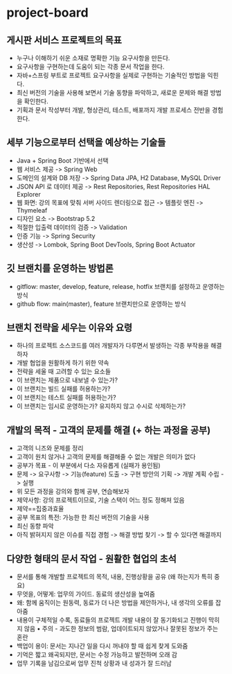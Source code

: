 # project-board

## 게시판 서비스 프로젝트의 목표

- 누구나 이해하기 쉬운 소재로 명확한 기능 요구사항을 만든다.
- 요구사항을 구현하는데 도움이 되는 각종 문서 작업을 한다.
- 자바+스프링 부트로 프로젝트 요구사항을 실제로 구현하는 기술적인 방법을 익힌다.
- 최신 버전의 기술을 사용해 보면서 기술 동향을 파악하고, 새로운 문제와 해결 방법을 확인한다.
- 기획과 문서 작성부터 개발, 형상관리, 테스트, 배포까지 개발 프로세스 전반을 경험한다.

## 세부 기능으로부터 선택을 예상하는 기술들

- Java + Spring Boot 기반에서 선택
- 웹 서비스 제공 -> Spring Web
- 도메인의 설계와 DB 저장 -> Spring Data JPA, H2 Database, MySQL Driver
- JSON API 로 데이터 제공 -> Rest Repositories, Rest Repositories HAL Explorer
- 웹 화면: 강의 목표에 맞춰 서버 사이드 렌더링으로 접근 -> 템플릿 엔진 -> Thymeleaf
- 디자인 요소 -> Bootstrap 5.2
- 적절한 입출력 데이터의 검증 -> Validation
- 인증 기능 -> Spring Security
- 생산성 -> Lombok, Spring Boot DevTools, Spring Boot Actuator

## 깃 브랜치를 운영하는 방법론

- gitflow: master, develop, feature, release, hotfix 브랜치를 설정하고 운영하는 방식
- github flow: main(master), feature 브랜치만으로 운영하는 방식

## 브랜치 전략을 세우는 이유와 요령

- 하나의 프로젝트 소스코드를 여러 개발자가 다루면서 발생하는 각종 부작용을 해결하자
- 개발 협업을 원활하게 하기 위한 약속
- 전략을 세울 때 고려할 수 있는 요소들
- 이 브랜치는 제품으로 내보낼 수 있는가?
- 이 브랜치는 빌드 실패를 허용하는가?
- 이 브랜치는 테스트 실패를 허용하는가?
- 이 브랜치는 임시로 운영하는가? 유지하지 않고 수시로 삭제하는가?

## 개발의 목적 - 고객의 문제를 해결 (+ 하는 과정을 공부)

- 고객의 니즈와 문제를 정리
- 고객이 원치 않거나 고객의 문제를 해결해줄 수 없는 개발은 의미가 없다
- 공부가 목표 - 이 부분에서 다소 자유롭게 (실패가 용인됨)
- 문제 -> 요구사항 -> 기능(feature) 도출 -> 구현 방안의 기획 -> 개발 계획 수립 -> 실행
- 위 모든 과정을 강의와 함께 공부, 연습해보자
- 제약사항: 강의 프로젝트이므로, 기술 스택이 어느 정도 정해져 있음
- 제약==집중과효율
- 공부 목표의 특전: 가능한 한 최신 버전의 기술을 사용
- 최신 동향 파악
- 아직 밝혀지지 않은 이슈를 직접 경험 -> 해결 방법 찾기 -> 할 수 있다면 해결까지

## 다양한 형태의 문서 작업 - 원활한 협업의 초석

- 문서를 통해 개발할 프로젝트의 목적, 내용, 진행상황을 공유 (왜 하는지가 특히 중요)
- 무엇을, 어떻게: 업무의 가이드. 동료의 생산성을 높여줌
- 왜: 함께 움직이는 원동력, 동료가 더 나은 방법을 제안하거나, 내 생각의 오류를 잡아줌
- 내용이 구체적일 수록, 동료들의 프로젝트 개발 내용이 잘 동기화되고 진행이 막히지 않음 • 주의 - 과도한 정보의 범람, 업데이트되지 않았거나 잘못된 정보가 주는 혼란
- 백업이 용이: 문서는 지나간 일을 다시 꺼내야 할 때 쉽게 찾게 도와줌
- 기억은 짧고 왜곡되지만, 문서는 수정 가능하고 발전하며 오래 감
- 업무 기록을 남김으로써 업무 진척 상황과 내 성과가 잘 드러남

